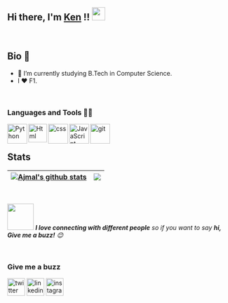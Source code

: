 ## Hi there, I'm [Ken](https://github.com/kentshine) !! <img src="https://raw.githubusercontent.com/MartinHeinz/MartinHeinz/master/wave.gif" width="30px">

<br/>

## Bio 📝
- 🔭 I’m currently studying B.Tech in Computer Science.
- I ❤️ F1.

<br/>

### Languages and Tools  🧑‍💻 
<a href="https://www.python.org" target="_blank"><img align="left" alt="Python" height ="45px" src="https://raw.githubusercontent.com/rahul-jha98/github_readme_icons/main/language_and_tools/square/python/python.svg"></a>
<a href="https://html.com/" target="_blank"> <img align="left" alt="Html" height ="42px" src="https://raw.githubusercontent.com/rahul-jha98/github_readme_icons/main/language_and_tools/square/html/html.svg"> </a>
<a href="https://www.w3schools.com/css/css_intro.asp" target="_blank"> <img align="left" alt="css" height ="45px" src="https://raw.githubusercontent.com/rahul-jha98/github_readme_icons/main/language_and_tools/square/css/css.svg"> </a>

<a href="https://developer.mozilla.org/en-US/docs/Web/JavaScript" target="_blank"> <img align="left" alt="JavaScript" height ="45px"  src="https://raw.githubusercontent.com/rahul-jha98/github_readme_icons/main/language_and_tools/square/javascript/javascript.svg"> </a>
<a href="https://git-scm.com/" target="_blank"> <img src="https://raw.githubusercontent.com/rahul-jha98/github_readme_icons/main/language_and_tools/square/git-scm/git-scm.svg" align="left" alt="git" height='45px'/> </a>



<br/>
<br/>

## Stats
| <a href="https://github.com/anuraghazra/github-readme-stats"><img align="center" src="https://github-readme-stats.vercel.app/api?username=kentshine&count_private=true&show_icons=true&theme=midnight-purple&hide_border=true"  alt="Ajmal's github stats" /></a>|<a href="https://github.com/anuraghazra/github-readme-stats"><img align="center"  src="https://github-readme-stats.vercel.app/api/top-langs/?username=kentshine&layout=compact&theme=midnight-purple&hide_border=True" /></a> |
| ------------- | ------------- |
<br/>

<img src="https://media.giphy.com/media/LnQjpWaON8nhr21vNW/giphy.gif" width="60"> <em><b>I love connecting with different people</b> so if you want to say <b>hi, Give me a buzz!</b> 😊</em>

<br/>

### Give me a buzz
[<img src='https://img.icons8.com/fluent/50/000000/twitter.png' alt='twitter' height='40'>](https://twitter.com/kenntshine)
[<img src='https://img.icons8.com/fluent/50/000000/linkedin.png' alt='linkedin' height='40'>](https://www.linkedin.com/in/kentshine/) 
[<img src='https://img.icons8.com/fluent/50/000000/instagram-new.png' alt='instagram' height='40'>](https://www.instagram.com/kenntshine)  

<br>
